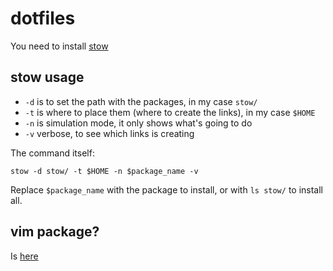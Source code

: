 # dotfiles

You need to install [stow](https://archlinux.org/packages/extra/any/stow/)

## stow usage

- `-d` is to set the path with the packages, in my case `stow/`
- `-t` is where to place them (where to create the links), in my case `$HOME`
- `-n` is simulation mode, it only shows what's going to do
- `-v` verbose, to see which links is creating

The command itself:

```
stow -d stow/ -t $HOME -n $package_name -v
```

Replace `$package_name` with the package to install, or with `ls stow/` to
install all.

## vim package?

Is [here](https://github.com/chealote/vim-config)
